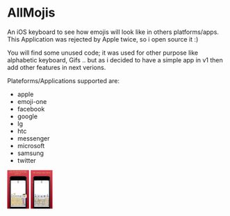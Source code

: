# AllMojis
An iOS keyboard to see how emojis will look like in others platforms/apps.
This Application was rejected by Apple twice, so i open source it :)

You will find some unused code; it was used for other purpose like alphabetic keyboard, Gifs .. but as i decided to have a simple app in v1 then add other features in next verions.

Plateforms/Applications supported are:
 * apple
 * emoji-one
 * facebook
 * google
 * lg
 * htc
 * messenger
 * microsoft
 * samsung
 * twitter


<img src="https://raw.githubusercontent.com/Red-Mak/AllMojis/master/ressources/app_iphone_1_EN.png" alt="Drawing" style="width: 50px;"/>
<img src="https://raw.githubusercontent.com/Red-Mak/AllMojis/master/ressources/app_iphone_3_EN.png" alt="Drawing" style="width: 50px;"/>
